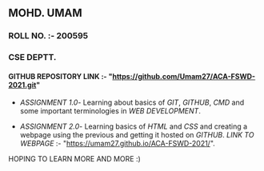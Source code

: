 ## MOHD. UMAM
### ROLL NO. :- 200595
### CSE DEPTT.

#### GITHUB REPOSITORY LINK :- "https://github.com/Umam27/ACA-FSWD-2021.git"

- *ASSIGNMENT 1.0*- Learning about basics of *GIT*, *GITHUB*, *CMD* and some important terminologies in *WEB DEVELOPMENT*.

- *ASSIGNMENT 2.0*- Learning basics of *HTML* and *CSS* and creating a webpage using the previous and getting it hosted on *GITHUB*. *LINK TO WEBPAGE* :- "https://umam27.github.io/ACA-FSWD-2021/".

HOPING TO LEARN MORE AND MORE :)